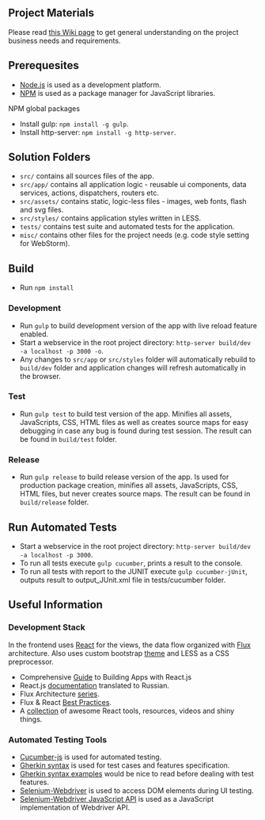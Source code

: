 ## Project Materials
Please read [this Wiki page](https://wiki.itransition.com/display/RPS/Resource+Planning+System+Home) to get general understanding on the project business needs and requirements.

## Prerequesites
* [Node.js](https://nodejs.org) is used as a development platform.
* [NPM](https://www.npmjs.com) is used as a package manager for JavaScript libraries.

NPM global packages

* Install gulp: `npm install -g gulp`.
* Install http-server: `npm install -g http-server`.

## Solution Folders
* `src/` contains all sources files of the app.
* `src/app/` contains all application logic - reusable ui components, data services, actions, dispatchers, routers etc.
* `src/assets/` contains static, logic-less files - images, web fonts, flash and svg files.
* `src/styles/` contains application styles written in LESS.
* `tests/` contains test suite and automated tests for the application.
* `misc/` contains other files for the project needs (e.g. code style setting for WebStorm).

## Build
* Run `npm install`

### Development
* Run `gulp` to build development version of the app with live reload feature enabled.
* Start a webservice in the root project directory: `http-server build/dev -a localhost -p 3000 -o`.
* Any changes to `src/app` or `src/styles` folder will automatically rebuild to `build/dev` folder and application changes will refresh automatically in the browser.

### Test
* Run `gulp test` to build test version of the app. Minifies all assets, JavaScripts, CSS, HTML files as well as creates source maps for easy debugging in case any bug is found during test session. The result can be found in `build/test` folder.

### Release
* Run `gulp release` to build release version of the app. Is used for production package creation, minifies all assets, JavaScripts, CSS, HTML files, but never creates source maps. The result can be found in `build/release` folder.

## Run Automated Tests
* Start a webservice in the root project directory: `http-server build/dev -a localhost -p 3000`.
* To run all tests execute `gulp cucumber`, prints a result to the console.
* To run all tests with report to the JUNIT execute `gulp cucumber-jUnit`, outputs result to output_JUnit.xml file in tests/cucumber folder.

## Useful Information

### Development Stack
In the frontend uses [React](http://facebook.github.io/react/) for the views, the data flow organized with [Flux](http://facebook.github.io/flux/docs/overview.html) architecture.
Also uses custom bootstrap [theme](http://bootswatch.com/paper/) and LESS as a CSS preprocessor. 

* Comprehensive [Guide](http://tylermcginnis.com/reactjs-tutorial-a-comprehensive-guide-to-building-apps-with-react/) to Building Apps with React.js
* React.js [documentation](http://tftf.ru/stati/javascript/reactjs/) translated to Russian. 
* Flux Architecture [series](https://egghead.io/series/react-flux-architecture).
* Flux & React [Best Practices](http://racingtadpole.com/blog/flux-react-best-practices/).
* A [collection](https://react.zeef.com/nick.raienko) of awesome React tools, resources, videos and shiny things.

### Automated Testing Tools
* [Cucumber-js](https://github.com/cucumber/cucumber-js) is used for automated testing.
* [Gherkin syntax](https://github.com/cucumber/cucumber/wiki/Gherkin) is used for test cases and features specification.
* [Gherkin syntax examples](http://docs.behat.org/en/latest/guides/1.gherkin.html) would be nice to read before dealing with test features.
* [Selenium-Webdriver](https://github.com/SeleniumHQ/selenium) is used to access DOM elements during UI testing.
* [Selenium-Webdriver JavaScript API](http://seleniumhq.github.io/selenium/docs/api/javascript/) is used as a JavaScript implementation of Webdriver API.